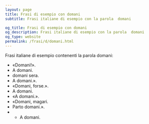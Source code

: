 ```yaml
---
layout: page
title: Frasi di esempio con domani 
subtitle: Frasi italiane di esempio con la parola  domani

og_title: Frasi di esempio con domani 
og_description: Frasi italiane di esempio con la parola  domani
og_type: website
permalink: /frasi/d/domani.html
---
```


Frasi italiane di esempio contenenti la parola domani:


- «Domani!».
- A domani.
- domani sera.
- A domani.».
- «Domani, forse.».
- A domani.
- «A domani.».
- «Domani, magari.
- Parto domani.».
- - A domani.
